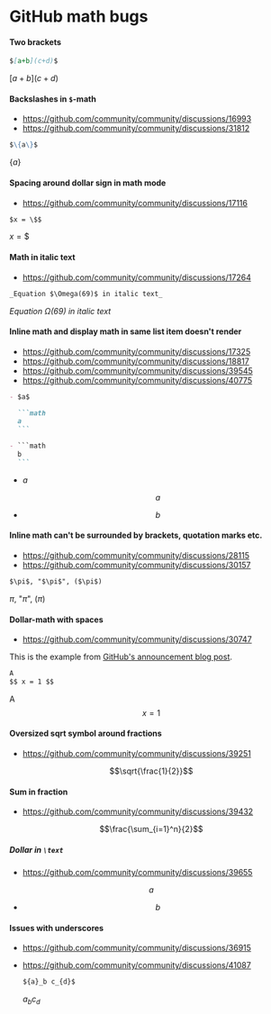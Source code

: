 # GitHub math bugs

#### Two brackets

```markdown
$[a+b](c+d)$
```

$[a+b](c+d)$

#### Backslashes in `$`-math

- https://github.com/community/community/discussions/16993
- https://github.com/community/community/discussions/31812

```markdown
$\{a\}$
```

$\{a\}$

#### Spacing around dollar sign in math mode

- https://github.com/community/community/discussions/17116

```markdown
$x = \$$
```

$x = \$$

#### Math in italic text

- https://github.com/community/community/discussions/17264

```markdown
_Equation $\Omega(69)$ in italic text_
```

_Equation $\Omega(69)$ in italic text_

#### Inline math and display math in same list item doesn't render

- https://github.com/community/community/discussions/17325
- https://github.com/community/community/discussions/18817
- https://github.com/community/community/discussions/39545
- https://github.com/community/community/discussions/40775

````markdown
- $a$

  ```math
  a
  ```

- ```math
  b
  ```
````

- $a$

  ```math
  a
  ```

- ```math
  b
  ```

#### Inline math can't be surrounded by brackets, quotation marks etc.

- https://github.com/community/community/discussions/28115
- https://github.com/community/community/discussions/30157

```markdown
$\pi$, "$\pi$", ($\pi$)
```

$\pi$, "$\pi$", ($\pi$)

#### Dollar-math with spaces

- https://github.com/community/community/discussions/30747

This is the example from [GitHub's announcement blog
post](https://github.blog/2022-05-19-math-support-in-markdown/).

```markdown
A
$$ x = 1 $$
```

A
$$ x = 1 $$

#### Oversized sqrt symbol around fractions

- https://github.com/community/community/discussions/39251

```math
\sqrt{\frac{1}{2}}
```

#### Sum in fraction

- https://github.com/community/community/discussions/39432

```math
\frac{\sum_{i=1}^n}{2}
```

##### Dollar in `\text`

- https://github.com/community/community/discussions/39655

```math
a
```

- ```math
  \text{$b$}
  ```

#### Issues with underscores

- https://github.com/community/community/discussions/36915
- https://github.com/community/community/discussions/41087

  ```markdown
  ${a}_b c_{d}$
  ```

  ${a}_b c_{d}$
